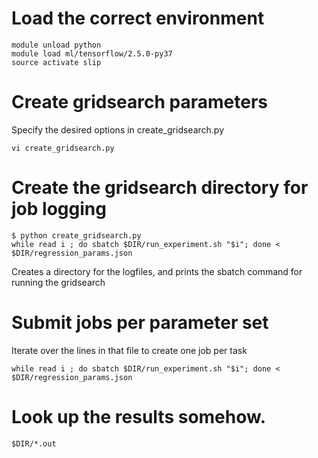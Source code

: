 # Load the correct environment
```
module unload python
module load ml/tensorflow/2.5.0-py37
source activate slip
```

# Create gridsearch parameters
Specify the desired options in create_gridsearch.py

```
vi create_gridsearch.py
```

# Create the gridsearch directory for job logging

```
$ python create_gridsearch.py
while read i ; do sbatch $DIR/run_experiment.sh "$i"; done < $DIR/regression_params.json
```
Creates a directory for the logfiles, and prints the sbatch command for running the gridsearch

# Submit jobs per parameter set
Iterate over the lines in that file to create one job per task

```
while read i ; do sbatch $DIR/run_experiment.sh "$i"; done < $DIR/regression_params.json
```

# Look up the results somehow.
```
$DIR/*.out
```
